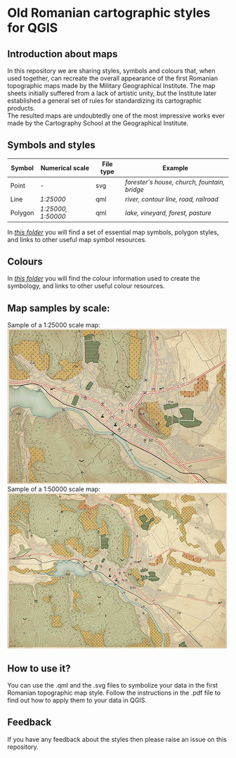 
# Old Romanian cartographic styles for QGIS

## Introduction about maps 

In this repository we are sharing styles, symbols and colours that, when used together, can recreate the overall appearance of the first Romanian topographic maps made by the Military Geographical Institute.
The map sheets initially suffered from a lack of artistic unity, but the Institute later established a general set of rules for standardizing its cartographic products.  
The resulted maps are undoubtedly one of the most impressive works ever made by the Cartography School at the Geographical Institute.

## Symbols and styles

|Symbol| Numerical scale| File type |  Example  
| ---- | --------- |--------|------|
| Point| - | svg |  *forester's house, church, fountain, bridge* |
| Line| *1:25000* | qml | *river, contour line, road, railroad* |
| Polygon|*1:25000, 1:50000*| qml | *lake, vineyard, forest, pasture* |

In *[this folder](https://github.com/Cezar92/ro-cartostyles/tree/master/symbols%20and%20styles)* you will find a set of essential map symbols, polygon styles, and links to other useful map symbol resources.

## Colours

In *[this folder](https://github.com/Cezar92/ro-cartostyles/tree/master/colours)* you will find the colour information used to create the symbology, and links to other useful colour resources.

## Map samples by scale:  
Sample of a 1:25000 scale map:  
![1:25000](https://github.com/Cezar92/ro-cartostyles/blob/master/samples/ro_cartostyle_25k.png)  
Sample of a 1:50000 scale map:  
![1:50000](https://github.com/Cezar92/ro-cartostyles/blob/master/samples/ro_cartostyle_50k.png)

##  How to use it?  
You can use the .qml and the .svg files to symbolize your data in the first Romanian topographic map style. Follow the instructions in the .pdf file to find out how to apply them to your data in QGIS.

## Feedback

If you have any feedback about the styles then please raise an issue on this repository.